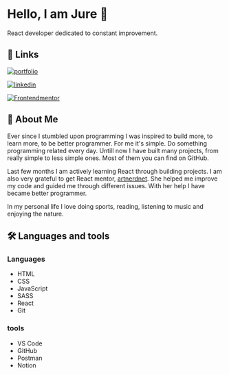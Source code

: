 
# Hello, I am Jure 👋

React developer dedicated to constant improvement.
## 🔗 Links
[![portfolio](https://img.shields.io/badge/my_portfolio-000?style=for-the-badge&logo=ko-fi&logoColor=white)](https://jure-prnaver.netlify.app/)

[![linkedin](https://img.shields.io/badge/linkedin-0A66C2?style=for-the-badge&logo=linkedin&logoColor=white)](https://www.linkedin.com/in/jure-prnaver/)

[![Frontendmentor](https://img.shields.io/badge/Frontendmentor-2ea44f?style=for-the-badge)](https://www.frontendmentor.io/profile/eruj22) 


## 🚀 About Me

Ever since I stumbled upon programming I was inspired to build more, to learn more, to be better programmer. 
For me it's simple. Do something programming related every day. Untill now I have built many projects, from really simple to less simple ones. Most of them you can find on GitHub.

Last few months I am actively learning React through building projects. I am also very grateful to get React mentor, <a href="https://github.com/artnerdnet">artnerdnet</a>. She helped me improve my code and guided me through different issues. With her help I have became better programmer.

In my personal life I love doing sports, reading, listening to music and enjoying the nature.
## 🛠 Languages and tools
### Languages
- HTML
- CSS
- JavaScript
- SASS
- React
- Git
### tools
- VS Code
- GitHub
- Postman
- Notion
